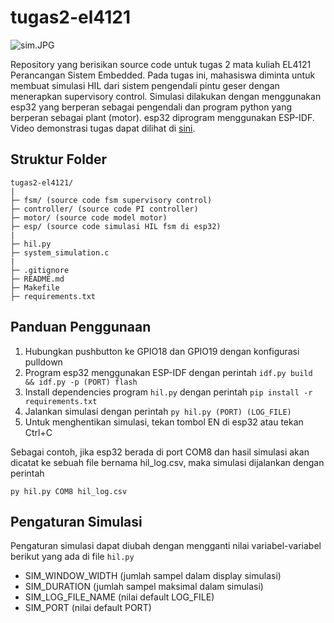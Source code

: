 # tugas2-el4121

![sim.JPG](https://github.com/ubbeg2000/tugas2-el4121/blob/main/sim.png?raw=true)

Repository yang berisikan source code untuk tugas 2 mata kuliah EL4121 Perancangan Sistem Embedded. Pada tugas ini, mahasiswa diminta untuk membuat simulasi HIL dari sistem pengendali pintu geser dengan menerapkan supervisory control. Simulasi dilakukan dengan menggunakan esp32 yang berperan sebagai pengendali dan program python yang berperan sebagai plant (motor). esp32 diprogram menggunakan ESP-IDF. Video demonstrasi tugas dapat dilihat di [sini](https://www.youtube.com/watch?v=FajcCW099rw).

## Struktur Folder

```
tugas2-el4121/
|
├─ fsm/ (source code fsm supervisory control)
├─ controller/ (source code PI controller)
├─ motor/ (source code model motor)
├─ esp/ (source code simulasi HIL fsm di esp32)
|
├─ hil.py
├─ system_simulation.c
|
├─ .gitignore
├─ README.md
├─ Makefile
├─ requirements.txt
```

## Panduan Penggunaan

1. Hubungkan pushbutton ke GPIO18 dan GPIO19 dengan konfigurasi pulldown
2. Program esp32 menggunakan ESP-IDF dengan perintah `idf.py build && idf.py -p (PORT) flash`
3. Install dependencies program `hil.py` dengan perintah `pip install -r requirements.txt`
4. Jalankan simulasi dengan perintah `py hil.py (PORT) (LOG_FILE)`
5. Untuk menghentikan simulasi, tekan tombol EN di esp32 atau tekan Ctrl+C

Sebagai contoh, jika esp32 berada di port COM8 dan hasil simulasi akan dicatat ke sebuah file bernama hil_log.csv, maka simulasi dijalankan dengan perintah

```
py hil.py COM8 hil_log.csv
```

## Pengaturan Simulasi

Pengaturan simulasi dapat diubah dengan mengganti nilai variabel-variabel berikut yang ada di file `hil.py`

- SIM_WINDOW_WIDTH (jumlah sampel dalam display simulasi)
- SIM_DURATION (jumlah sampel maksimal dalam simulasi)
- SIM_LOG_FILE_NAME (nilai default LOG_FILE)
- SIM_PORT (nilai default PORT)
